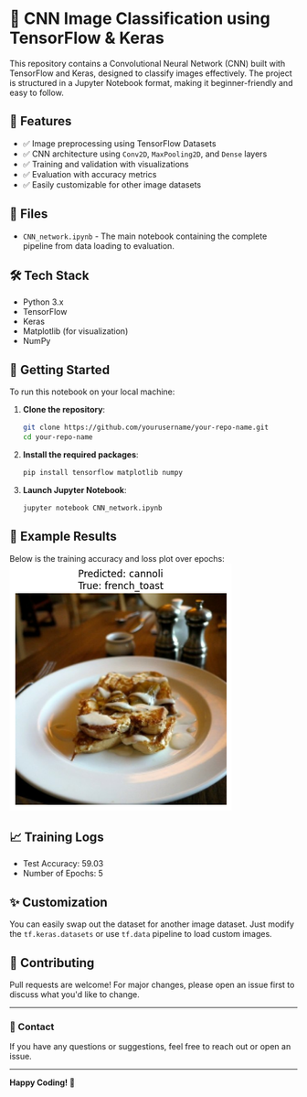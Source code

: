 # 🧠 CNN Image Classification using TensorFlow & Keras

This repository contains a Convolutional Neural Network (CNN) built with TensorFlow and Keras, designed to classify images effectively. The project is structured in a Jupyter Notebook format, making it beginner-friendly and easy to follow.

## 📌 Features

- ✅ Image preprocessing using TensorFlow Datasets
- ✅ CNN architecture using `Conv2D`, `MaxPooling2D`, and `Dense` layers
- ✅ Training and validation with visualizations
- ✅ Evaluation with accuracy metrics
- ✅ Easily customizable for other image datasets

## 📁 Files

- `CNN_network.ipynb` - The main notebook containing the complete pipeline from data loading to evaluation.

## 🛠️ Tech Stack

- Python 3.x
- TensorFlow
- Keras
- Matplotlib (for visualization)
- NumPy

## 🚀 Getting Started

To run this notebook on your local machine:

1. **Clone the repository**:
    ```bash
    git clone https://github.com/yourusername/your-repo-name.git
    cd your-repo-name
    ```

2. **Install the required packages**:
    ```bash
    pip install tensorflow matplotlib numpy
    ```

3. **Launch Jupyter Notebook**:
    ```bash
    jupyter notebook CNN_network.ipynb
    ```

## 🧪 Example Results

Below is the training accuracy and loss plot over epochs:
![Test Accuracy predicted Plot](https://github.com/AnshuMANNNNNNN/CNN_Network/blob/main/download.png)

## 📈 Training Logs

- Test Accuracy: 59.03
- Number of Epochs: 5

## ✨ Customization

You can easily swap out the dataset for another image dataset. Just modify the `tf.keras.datasets` or use `tf.data` pipeline to load custom images.

## 🤝 Contributing

Pull requests are welcome! For major changes, please open an issue first to discuss what you'd like to change.


---

### 📧 Contact

If you have any questions or suggestions, feel free to reach out or open an issue.

---

**Happy Coding! 🚀**
